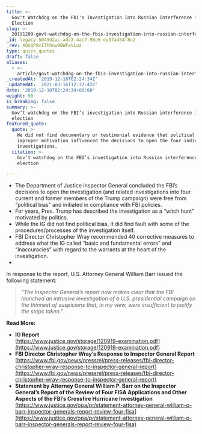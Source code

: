 ```yaml
---
title: >-
  Gov't Watchdog on the Fbi's Investigation Into Russian Interference in 2016
  Election
slug: >-
  20191209-govt-watchdog-on-the-fbis-investigation-into-russian-interference-in-2016-election
_id: legacy-5049d2ac-adc3-4ac7-98e6-ea37a454f8c2
_rev: XOnQP8cIThhnw9BWFxVLuz
type: quick_quotes
draft: false
aliases:
  - >-
    article/govt-watchdog-on-the-fbis-investigation-into-russian-interference-in-2016-election/
_createdAt: '2019-12-10T02:24:34Z'
_updatedAt: '2021-03-16T12:32:42Z'
date: '2019-12-10T02:24:34+00:00'
weight: 50
is_breaking: false
summary: >-
  Gov’t watchdog on the FBI’s investigation into Russian interference in 2016
  election
featured_quote:
  quote: >-
    We did not find documentary or testimonial evidence that political bias or
    improper motivation influenced the decisions to open the four individual
    investigations.
  citation: >-
    Gov’t watchdog on the FBI’s investigation into Russian interference in 2016
    election

---
```

* The Department of Justice Inspector General concluded the FBI’s decisions to open the investigation (and related investigations into four current and former members of the Trump campaign) were free from “political bias” and initiated in compliance with FBI policies.
* For years, Pres. Trump has described the investigation as a “witch hunt” motivated by politics.
* While the IG did not find political bias, it did find fault with some of the procedures/processes of the investigation itself.
* FBI Director Christopher Wray recommended 40 corrective measures to address what the IG called “basic and fundamental errors” and “inaccuracies” with regard to the warrants at the heart of the investigation.
* 

In response to the report, U.S. Attorney General William Barr issued the following statement:

> _“The Inspector General’s report now makes clear that the FBI launched an intrusive investigation of a U.S. presidential campaign on the thinnest of suspicions that, in my view, were insufficient to justify the steps taken.”_

**Read More:**

* **IG Report**  
[https://www.justice.gov/storage/120919-examination.pdf](https://www.justice.gov/storage/120919-examination.pdf)
* **FBI Director Christopher Wray’s Response to Inspector General Report** [https://www.fbi.gov/news/pressrel/press-releases/fbi-director-christopher-wray-response-to-inspector-general-report](https://www.fbi.gov/news/pressrel/press-releases/fbi-director-christopher-wray-response-to-inspector-general-report)
* **Statement by Attorney General William P. Barr on the Inspector General’s Report of the Review of Four FISA Applications and Other Aspects of the FBI’s Crossfire Hurricane Investigation** [https://www.justice.gov/opa/pr/statement-attorney-general-william-p-barr-inspector-generals-report-review-four-fisa](https://www.justice.gov/opa/pr/statement-attorney-general-william-p-barr-inspector-generals-report-review-four-fisa)